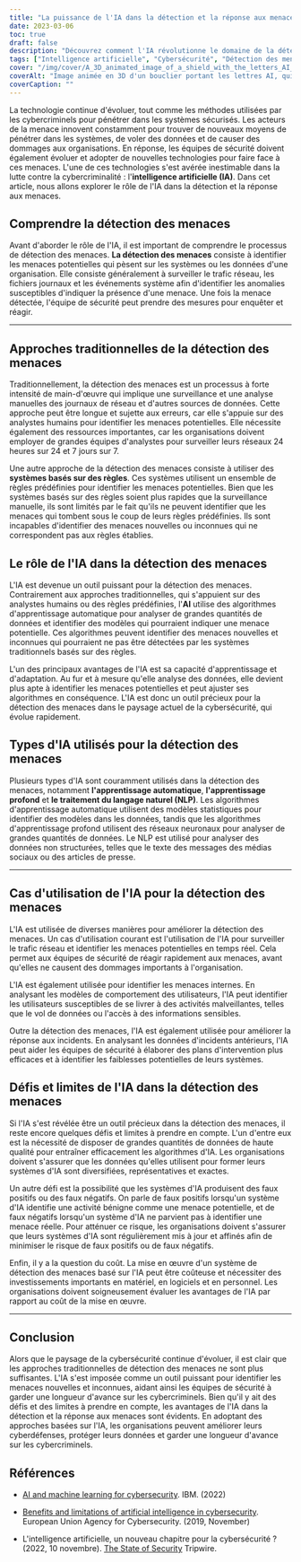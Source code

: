 ```yaml
---
title: "La puissance de l'IA dans la détection et la réponse aux menaces"
date: 2023-03-06
toc: true
draft: false
description: "Découvrez comment l'IA révolutionne le domaine de la détection et de la réponse aux menaces, ainsi que les défis et les limites qu'elle présente."
tags: ["Intelligence artificielle", "Cybersécurité", "Détection des menaces", "Réponse aux menaces", "Apprentissage automatique", "Apprentissage profond", "Traitement du langage naturel", "Algorithmes d'IA", "Sécurité des réseaux", "Sécurité des données", "Cyberdéfense", "Réponse aux incidents", "Menaces internes", "Équipes de sécurité", "Contrôle en temps réel", "Systèmes basés sur des règles", "Cybercriminalité", "Vulnérabilités", "Sécurité adaptative", "La cyber-résilience"]
cover: "/img/cover/A_3D_animated_image_of_a_shield_with_the_letters_AI_on_it.png"
coverAlt: "Image animée en 3D d'un bouclier portant les lettres AI, qui bloque les flèches symbolisant les cybermenaces."
coverCaption: ""
---
```


La technologie continue d'évoluer, tout comme les méthodes utilisées par les cybercriminels pour pénétrer dans les systèmes sécurisés. Les acteurs de la menace innovent constamment pour trouver de nouveaux moyens de pénétrer dans les systèmes, de voler des données et de causer des dommages aux organisations. En réponse, les équipes de sécurité doivent également évoluer et adopter de nouvelles technologies pour faire face à ces menaces. L'une de ces technologies s'est avérée inestimable dans la lutte contre la cybercriminalité : l'**intelligence artificielle (IA)**. Dans cet article, nous allons explorer le rôle de l'IA dans la détection et la réponse aux menaces.

## Comprendre la détection des menaces

Avant d'aborder le rôle de l'IA, il est important de comprendre le processus de détection des menaces. **La détection des menaces** consiste à identifier les menaces potentielles qui pèsent sur les systèmes ou les données d'une organisation. Elle consiste généralement à surveiller le trafic réseau, les fichiers journaux et les événements système afin d'identifier les anomalies susceptibles d'indiquer la présence d'une menace. Une fois la menace détectée, l'équipe de sécurité peut prendre des mesures pour enquêter et réagir.

____

## Approches traditionnelles de la détection des menaces

Traditionnellement, la détection des menaces est un processus à forte intensité de main-d'œuvre qui implique une surveillance et une analyse manuelles des journaux de réseau et d'autres sources de données. Cette approche peut être longue et sujette aux erreurs, car elle s'appuie sur des analystes humains pour identifier les menaces potentielles. Elle nécessite également des ressources importantes, car les organisations doivent employer de grandes équipes d'analystes pour surveiller leurs réseaux 24 heures sur 24 et 7 jours sur 7.

Une autre approche de la détection des menaces consiste à utiliser des **systèmes basés sur des règles**. Ces systèmes utilisent un ensemble de règles prédéfinies pour identifier les menaces potentielles. Bien que les systèmes basés sur des règles soient plus rapides que la surveillance manuelle, ils sont limités par le fait qu'ils ne peuvent identifier que les menaces qui tombent sous le coup de leurs règles prédéfinies. Ils sont incapables d'identifier des menaces nouvelles ou inconnues qui ne correspondent pas aux règles établies.

## Le rôle de l'IA dans la détection des menaces

L'IA est devenue un outil puissant pour la détection des menaces. Contrairement aux approches traditionnelles, qui s'appuient sur des analystes humains ou des règles prédéfinies, l'**AI** utilise des algorithmes d'apprentissage automatique pour analyser de grandes quantités de données et identifier des modèles qui pourraient indiquer une menace potentielle. Ces algorithmes peuvent identifier des menaces nouvelles et inconnues qui pourraient ne pas être détectées par les systèmes traditionnels basés sur des règles.

L'un des principaux avantages de l'IA est sa capacité d'apprentissage et d'adaptation. Au fur et à mesure qu'elle analyse des données, elle devient plus apte à identifier les menaces potentielles et peut ajuster ses algorithmes en conséquence. L'IA est donc un outil précieux pour la détection des menaces dans le paysage actuel de la cybersécurité, qui évolue rapidement.

## Types d'IA utilisés pour la détection des menaces

Plusieurs types d'IA sont couramment utilisés dans la détection des menaces, notamment **l'apprentissage automatique**, **l'apprentissage profond** et **le traitement du langage naturel (NLP)**. Les algorithmes d'apprentissage automatique utilisent des modèles statistiques pour identifier des modèles dans les données, tandis que les algorithmes d'apprentissage profond utilisent des réseaux neuronaux pour analyser de grandes quantités de données. Le NLP est utilisé pour analyser des données non structurées, telles que le texte des messages des médias sociaux ou des articles de presse.

_____

## Cas d'utilisation de l'IA pour la détection des menaces

L'IA est utilisée de diverses manières pour améliorer la détection des menaces. Un cas d'utilisation courant est l'utilisation de l'IA pour surveiller le trafic réseau et identifier les menaces potentielles en temps réel. Cela permet aux équipes de sécurité de réagir rapidement aux menaces, avant qu'elles ne causent des dommages importants à l'organisation.

L'IA est également utilisée pour identifier les menaces internes. En analysant les modèles de comportement des utilisateurs, l'IA peut identifier les utilisateurs susceptibles de se livrer à des activités malveillantes, telles que le vol de données ou l'accès à des informations sensibles.

Outre la détection des menaces, l'IA est également utilisée pour améliorer la réponse aux incidents. En analysant les données d'incidents antérieurs, l'IA peut aider les équipes de sécurité à élaborer des plans d'intervention plus efficaces et à identifier les faiblesses potentielles de leurs systèmes.

## Défis et limites de l'IA dans la détection des menaces

Si l'IA s'est révélée être un outil précieux dans la détection des menaces, il reste encore quelques défis et limites à prendre en compte. L'un d'entre eux est la nécessité de disposer de grandes quantités de données de haute qualité pour entraîner efficacement les algorithmes d'IA. Les organisations doivent s'assurer que les données qu'elles utilisent pour former leurs systèmes d'IA sont diversifiées, représentatives et exactes.

Un autre défi est la possibilité que les systèmes d'IA produisent des faux positifs ou des faux négatifs. On parle de faux positifs lorsqu'un système d'IA identifie une activité bénigne comme une menace potentielle, et de faux négatifs lorsqu'un système d'IA ne parvient pas à identifier une menace réelle. Pour atténuer ce risque, les organisations doivent s'assurer que leurs systèmes d'IA sont régulièrement mis à jour et affinés afin de minimiser le risque de faux positifs ou de faux négatifs.

Enfin, il y a la question du coût. La mise en œuvre d'un système de détection des menaces basé sur l'IA peut être coûteuse et nécessiter des investissements importants en matériel, en logiciels et en personnel. Les organisations doivent soigneusement évaluer les avantages de l'IA par rapport au coût de la mise en œuvre.

_____

## Conclusion

Alors que le paysage de la cybersécurité continue d'évoluer, il est clair que les approches traditionnelles de détection des menaces ne sont plus suffisantes. L'IA s'est imposée comme un outil puissant pour identifier les menaces nouvelles et inconnues, aidant ainsi les équipes de sécurité à garder une longueur d'avance sur les cybercriminels. Bien qu'il y ait des défis et des limites à prendre en compte, les avantages de l'IA dans la détection et la réponse aux menaces sont évidents. En adoptant des approches basées sur l'IA, les organisations peuvent améliorer leurs cyberdéfenses, protéger leurs données et garder une longueur d'avance sur les cybercriminels.

## Références
- [AI and machine learning for cybersecurity](https://www.ibm.com/security/artificial-intelligence). IBM. (2022)

- [Benefits and limitations of artificial intelligence in cybersecurity](https://www.enisa.europa.eu/topics/artificial-intelligence-and-cybersecurity/benefits-and-limitations). European Union Agency for Cybersecurity. (2019, November)

- L'intelligence artificielle, un nouveau chapitre pour la cybersécurité ? (2022, 10 novembre). [The State of Security](https://www.tripwire.com/state-of-security/artificial-intelligence-new-chapter-cybersecurity) Tripwire.

